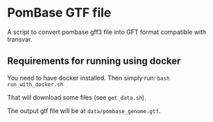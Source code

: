 # PomBase GTF file

A script to convert pombase gff3 file into GFT format compatible with transvar.

## Requirements for running using docker

You need to have docker installed. Then simply run: `bash run_with_docker.sh`

That will download some files (see `get_data.sh`).

The output gtf file will be at `data/pombase_genome.gtf`.